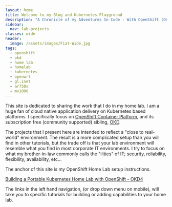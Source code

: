 ```yaml
---
layout: home
title: Welcome to my Blog and Kubernetes Playground
description: "A Chronicle of my Adventures In Code - With OpenShift (OKD), Quarkus, and more! Blog Dedicated to OpenShift Home Lab Projects with OKD"
sidebar:
  nav: lab-projects
classes: wide
header:
  image: /assets/images/Fiat-Wide.jpg
tags:
  - openshift
  - okd
  - home lab
  - homelab
  - kubernetes
  - openwrt
  - gl.inet
  - ar750s
  - mv1000
---
```

This site is dedicated to sharing the work that I do in my home lab.  I am a huge fan of cloud native application delivery on Kubernetes based platforms.  I specifically focus on [OpenShift Container Platform](https://openshift.com), and its subscription free (community supported) sibling, [OKD](https://okd.io).

The projects that I present here are intended to reflect a "close to real-world" environment.  The result is a more complicated setup than you will find in other tutorials, but the trade off is that your lab environment will resemble what you find in most corporate IT environments.  I try to focus on what my brother-in-law commonly calls the "ilities" of IT; security, reliability, flexibility, availability, etc...

The anchor of this site is my OpenShift Home Lab setup instructions.

[Building a Portable Kubernetes Home Lab with OpenShift - OKD4](/home-lab/lab-intro/)

The links in the left hand navigation, (or drop down menu on mobile), will take you to specific tutorials for building or adding capabilities to your home lab.
